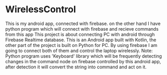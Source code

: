 # WirelessControl
This is my android app, connected with firebase. on the other hand I have python program which will connect with firebase and recieve commands from this app
This project is about connecting PC with android through Firebase Realtime database. This is an Android app built with Kotlin, the other part of the project is built on Python for PC. By using firebase I am going to connect both of them and control the laptop wirelessly. Note: Python program uses 'Keyboard' library which will be frequently detecting changes in the command node on firebase controlled by this android app, after detection it will convert the string into command and act on it.
